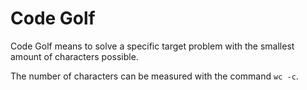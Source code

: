 # Code Golf

Code Golf means to solve a specific target problem with the smallest amount of characters possible.

The number of characters can be measured with the command `wc -c`.